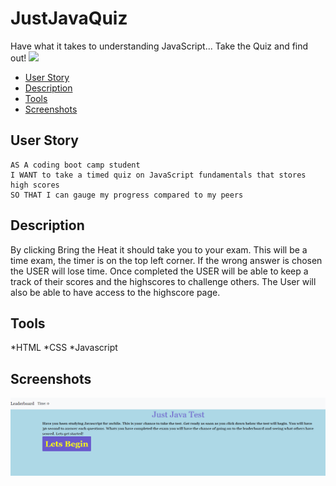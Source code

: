 # JustJavaQuiz
Have what it takes to understanding JavaScript... Take the Quiz and find out!
<img style="-webkit-user-select: none;margin: auto;" src="https://static.wikia.nocookie.net/digimon/images/1/15/DotAgumon_vg.gif/revision/latest?cb=20081027135117">

  * [User Story](#userstory)
  * [Description](#Description)
  * [Tools](#Tools)
  * [Screenshots](#Screenshots)


## User Story
```
AS A coding boot camp student
I WANT to take a timed quiz on JavaScript fundamentals that stores high scores
SO THAT I can gauge my progress compared to my peers
```
## Description
By clicking Bring the Heat it should take you to your exam. This will be a time exam, the timer is on the top left corner. If the wrong answer is chosen the USER will lose time. Once completed the USER will be able to keep a track of their scores and the highscores to challenge others. The User will also be able to have access to the highscore page. 

## Tools 
*HTML
*CSS
*Javascript

## Screenshots

<img src="/assets/images/frontpage.PNG"> 
